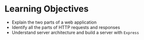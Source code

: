 # Learning Objectives
- Explain the two parts of a web application
- Identify all the parts of HTTP requests and responses
- Understand server architecture and build a server with `Express`
